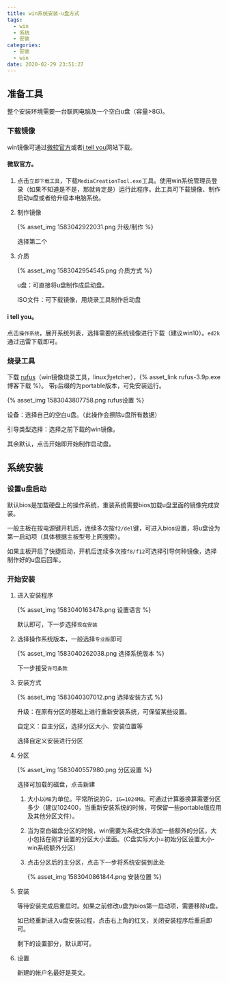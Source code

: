 ```yaml
---
title: win系统安装-u盘方式
tags:
  - win
  - 系统
  - 安装
categories:
  - 安装
  - win
date: 2020-02-29 23:51:27
---
```



## 准备工具

整个安装环境需要一台联网电脑及一个空白u盘（容量>8G)。

### 下载镜像

win镜像可通过[微软官方](https://www.microsoft.com/zh-cn/software-download/windows10)或者[i tell you](https://msdn.itellyou.cn/)网站下载。

#### 微软官方。

1. 点击`立即下载工具`，下载`MediaCreationTool.exe`工具。使用win系统管理员登录（如果不知道是不是，那就肯定是）运行此程序。此工具可下载镜像、制作启动u盘或者给升级本电脑系统。

2. 制作镜像

   {% asset_img 1583042922031.png 升级/制作 %}

   选择第二个

3. 介质

   {% asset_img 1583042954545.png 介质方式 %}

   u盘：可直接将u盘制作成启动盘。

   ISO文件：可下载镜像，用烧录工具制作启动盘

#### i tell you。

点击`操作系统`，展开系统列表，选择需要的系统镜像进行下载（建议win10）。`ed2k`通过迅雷下载即可。

### 烧录工具

下载 [rufus](http://rufus.ie/downloads)（win镜像烧录工具，linux为etcher），{% asset_link rufus-3.9p.exe 博客下载 %}。
带`p`后缀的为portable版本，可免安装运行。

{% asset_img 1583043807758.png rufus设置 %}

设备：选择自己的空白u盘。（此操作会擦除u盘所有数据）

引导类型选择：选择之前下载的win镜像。

其余默认，点击开始即开始制作启动盘。

## 系统安装

### 设置u盘启动

默认bios是加载硬盘上的操作系统，重装系统需要bios加载u盘里面的镜像完成安装。

一般主板在按电源键开机后，连续多次按`f2/del`键，可进入bios设置，将u盘设为第一启动项（具体根据主板型号上网搜索）。

如果主板开启了快捷启动，开机后连续多次按`f8/f12`可选择引导何种镜像，选择制作好的u盘后回车。

### 开始安装

1. 进入安装程序

   {% asset_img 1583040163478.png 设置语言 %}

   默认即可，下一步选择`现在安装`

2. 选择操作系统版本，一般选择`专业版`即可

   {% asset_img 1583040262038.png 选择系统版本 %}

   下一步接受`许可条款`

3. 安装方式

   {% asset_img 1583040307012.png 选择安装方式 %}

   升级：在原有分区的基础上进行重新安装系统，可保留某些设置。

   自定义：自主分区，选择分区大小、安装位置等

   选择自定义安装进行分区

4. 分区

   {% asset_img 1583040557980.png 分区设置 %}

   选择可加载的磁盘，点击新建

   1. 大小以`MB`为单位。平常所说的G，`1G=1024MB`。可通过计算器换算需要分区多少（建议102400，当重新安装系统的时候，可保留一些portable版应用及其他分区文件）。

   2. 当为空白磁盘分区的时候，win需要为系统文件添加一些额外的分区，大小包括在刚才设置的分区大小里面。（C盘实际大小=初始分区设置大小-win系统额外分区）

   3. 点击分区后的主分区，点击下一步将系统安装到此处

      {% asset_img 1583040861844.png 安装位置 %}

5. 安装

   等待安装完成后重启时。如果之前修改u盘为bios第一启动项，需要移除u盘。

   如已经重新进入u盘安装过程，点击右上角的红叉，关闭安装程序后重启即可。

   剩下的设置部分，默认即可。

6. 设置

   新建的帐户名最好是英文。
